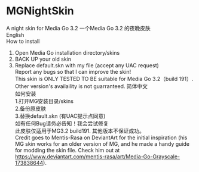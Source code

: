 # MGNightSkin
A night skin for Media Go 3.2 一个Media Go 3.2 的夜晚皮肤  
English  
How to install  
1. Open Media Go installation directory/skins  
2. BACK UP your old skin  
3. Replace default.skn with my file (accept any UAC request)  
Report any bugs so that I can improve the skin!  
This skin is ONLY TESTED TO BE suitable for Media Go 3.2（build 191）. Other version's availaility is not guarranteed.
简体中文  
如何安装  
1.打开MG安装目录/skins  
2.备份原皮肤  
3.替换default.skn (有UAC提示点同意)  
如有任何Bug请务必告知！我会尝试修复  
此皮肤仅适用于MG3.2 build191. 其他版本不保证成功。  
Credit goes to Mentis-Rasa on DeviantArt for the initial inspiration (his MG skin works for an older version of MG, and he made a handy guide for modding the skin file. Check him out at https://www.deviantart.com/mentis-rasa/art/Media-Go-Grayscale-173838644).

